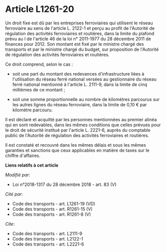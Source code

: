 # Article L1261-20

Un droit fixe est dû par les entreprises ferroviaires qui utilisent le réseau ferroviaire au sens de l'article L. 2122-1 et
perçu au profit de l'Autorité de régulation des activités ferroviaires et routières, dans la limite du plafond prévu au I de
l'article 46 de la loi n° 2011-1977 du 28 décembre 2011 de finances pour 2012. Son montant est fixé par le ministre chargé
des transports et par le ministre chargé du budget, sur proposition de l'Autorité de régulation des activités ferroviaires et
routières.

Ce droit comprend, selon le cas :

- soit une part du montant des redevances d'infrastructure liées à l'utilisation du réseau ferré national versées au
gestionnaire du réseau ferré national mentionné à l'article L. 2111-9, dans la limite de cinq millièmes de ce montant ;

- soit une somme proportionnelle au nombre de kilomètres parcourus sur les autres lignes du réseau ferroviaire, dans la
limite de 0,10 € par kilomètre parcouru.

Il est déclaré et acquitté par les personnes mentionnées au premier alinéa qui en sont redevables, dans les mêmes conditions
que celles prévues pour le droit de sécurité institué par l'article L. 2221-6, auprès du comptable public de l'Autorité de
régulation des activités ferroviaires et routières.

Il est constaté et recouvré dans les mêmes délais et sous les mêmes garanties et sanctions que ceux applicables en matière de
taxes sur le chiffre d'affaires.

**Liens relatifs à cet article**

_Modifié par_:

  - Loi n°2018-1317 du 28 décembre 2018 - art. 83 (V)

_Cité par_:

  - Code des transports - art. L1261-19 (VD)
  - Code des transports - art. R1261-15 (V)
  - Code des transports - art. R1261-8 (V)

_Cite_:

  - Code des transports - art. L2111-9
  - Code des transports - art. L2122-1
  - Code des transports - art. L2221-6
